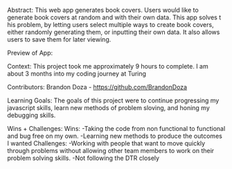 Abstract:
This web app generates book covers. Users would like to generate book covers at random and with their own data. This app solves t his problem, by letting users select multiple ways to create book covers, either randomly generating them, or inputting their own data. It also allows users to save them for later viewing. 

Preview of App:

Context:
This project took me approximately 9 hours to complete. I am about 3 months into my coding journey at Turing 

Contributors:
Brandon Doza - https://github.com/BrandonDoza

Learning Goals:
The goals of this project were to continue progressing my javascript skills, learn new methods of problem sloving, and honing my debugging skills.

Wins + Challenges:
Wins:
-Taking the code from non functional to functional and bug free on my own. 
-Learning new methods to produce the outcomes I wanted
Challenges:
-Working with people that want to move quickly through problems without allowing other team members to work on their problem solving skills. 
-Not following the DTR closely